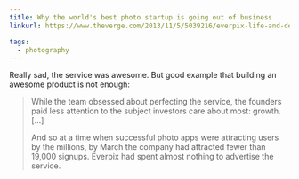 ```yaml
---
title: Why the world's best photo startup is going out of business
linkurl: https://www.theverge.com/2013/11/5/5039216/everpix-life-and-death-inside-the-worlds-best-photo-startup

tags:
  - photography
---
```


Really sad, the service was awesome. But good example that building an awesome product is not enough:

> While the team obsessed about perfecting the service, the founders paid less attention to the subject investors care about most: growth. [...]
>
> And so at a time when successful photo apps were attracting users by the millions, by March the company had attracted fewer than 19,000 signups. Everpix had spent almost nothing to advertise the service.
